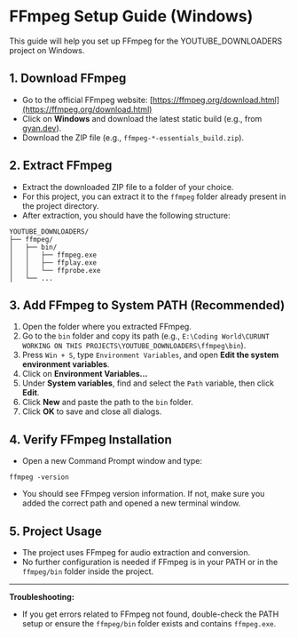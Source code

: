 # FFmpeg Setup Guide (Windows)

This guide will help you set up FFmpeg for the YOUTUBE_DOWNLOADERS project on Windows.

## 1. Download FFmpeg

- Go to the official FFmpeg website: [https://ffmpeg.org/download.html](https://ffmpeg.org/download.html)
- Click on **Windows** and download the latest static build (e.g., from [gyan.dev](https://www.gyan.dev/ffmpeg/builds/)).
- Download the ZIP file (e.g., `ffmpeg-*-essentials_build.zip`).

## 2. Extract FFmpeg

- Extract the downloaded ZIP file to a folder of your choice.
- For this project, you can extract it to the `ffmpeg` folder already present in the project directory.
- After extraction, you should have the following structure:

```
YOUTUBE_DOWNLOADERS/
├── ffmpeg/
│   ├── bin/
│   │   ├── ffmpeg.exe
│   │   ├── ffplay.exe
│   │   └── ffprobe.exe
│   └── ...
```

## 3. Add FFmpeg to System PATH (Recommended)

1. Open the folder where you extracted FFmpeg.
2. Go to the `bin` folder and copy its path (e.g., `E:\Coding World\CURUNT WORKING ON THIS PROJECTS\YOUTUBE_DOWNLOADERS\ffmpeg\bin`).
3. Press `Win + S`, type `Environment Variables`, and open **Edit the system environment variables**.
4. Click on **Environment Variables...**
5. Under **System variables**, find and select the `Path` variable, then click **Edit**.
6. Click **New** and paste the path to the `bin` folder.
7. Click **OK** to save and close all dialogs.

## 4. Verify FFmpeg Installation

- Open a new Command Prompt window and type:

```
ffmpeg -version
```

- You should see FFmpeg version information. If not, make sure you added the correct path and opened a new terminal window.

## 5. Project Usage

- The project uses FFmpeg for audio extraction and conversion.
- No further configuration is needed if FFmpeg is in your PATH or in the `ffmpeg/bin` folder inside the project.

---

**Troubleshooting:**
- If you get errors related to FFmpeg not found, double-check the PATH setup or ensure the `ffmpeg/bin` folder exists and contains `ffmpeg.exe`.
